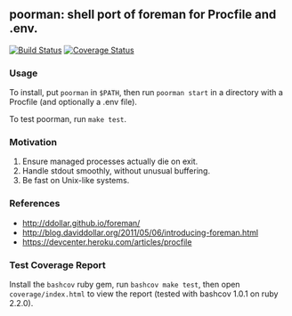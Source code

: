## poorman: shell port of foreman for Procfile and .env.

[![Build Status][build]](https://travis-ci.org/rduplain/poorman)
[![Coverage Status][coverage]](https://coveralls.io/r/rduplain/poorman)


### Usage

To install, put `poorman` in `$PATH`, then run `poorman start` in a directory
with a Procfile (and optionally a .env file).

To test poorman, run `make test`.

### Motivation

 1. Ensure managed processes actually die on exit.
 2. Handle stdout smoothly, without unusual buffering.
 3. Be fast on Unix-like systems.

### References

 * http://ddollar.github.io/foreman/
 * http://blog.daviddollar.org/2011/05/06/introducing-foreman.html
 * https://devcenter.heroku.com/articles/procfile

### Test Coverage Report

Install the `bashcov` ruby gem, run `bashcov make test`, then open
`coverage/index.html` to view the report (tested with bashcov 1.0.1 on ruby
2.2.0).


[build]: https://travis-ci.org/rduplain/poorman.svg?branch=master
[coverage]: https://coveralls.io/repos/rduplain/poorman/badge.svg?branch=master
